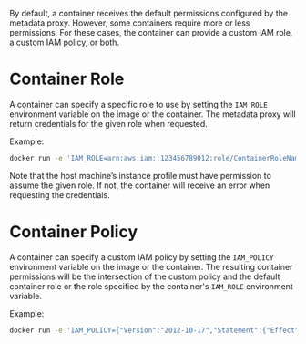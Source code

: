 By default, a container receives the default permissions configured by the metadata
proxy. However, some containers require more or less permissions. For these cases, the
container can provide a custom IAM role, a custom IAM policy, or both.

# Container Role

A container can specify a specific role to use by setting the `IAM_ROLE` environment
variable on the image or the container. The metadata proxy will return credentials
for the given role when requested.

Example:

```bash
docker run -e 'IAM_ROLE=arn:aws:iam::123456789012:role/ContainerRoleName' ...
```

Note that the host machine’s instance profile must have permission to assume the given role.
If not, the container will receive an error when requesting the credentials.

# Container Policy

A container can specify a custom IAM policy by setting the `IAM_POLICY` environment
variable on the image or the container. The resulting container permissions will be
the intersection of the custom policy and the default container role or the role
specified by the container's `IAM_ROLE` environment variable.

Example:

```bash
docker run -e 'IAM_POLICY={"Version":"2012-10-17","Statement":{"Effect":"Allow","Resource":"*","Action":"ec2:*"}}' ...
```
